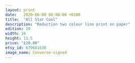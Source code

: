 ```yaml
---
layout: print
date:   2020-06-08 00:00:00 +0100
title:  "All Star Cool"
description: "Reduction two colour lino print on paper"
edition: 20
width: 16
height: 11.5
price: "£20.00"
etsy_id: 679681638
image_name: Converse-signed
---
```

